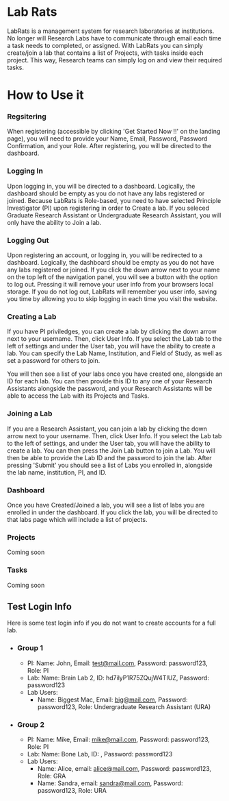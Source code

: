 # Lab Rats

LabRats is a management system for research laboratories at institutions. No longer will Research Labs have to communicate through email each time a task needs to completed, or assigned. With LabRats you can simply create/join a lab that contains a list of Projects, with tasks inside each project. This way, Research teams can simply log on and view their required tasks.

# How to Use it

### Regsitering
When registering (accessible by clicking 'Get Started Now !!' on the landing page), you will need to provide your Name, Email, Password, Password Confirmation, and your Role. After registering, you will be directed to the dashboard. 

### Logging In
Upon logging in, you will be directed to a dashboard. Logically, the dashboard should be empty as you do not have any labs registered or joined.
Because LabRats is Role-based, you need to have selected Principle Investigator (PI) upon registering in order to Create a lab. If you seleced Graduate Research Assistant or Undergraduate Research Assistant, you will only have the ability to Join a lab. 

### Logging Out
Upon registering an account, or logging in, you will be redirected to a dashboard.
Logically, the dashboard should be empty as you do not have any labs registered or joined.
If you click the down arrow next to your name on the top left of the navigation panel, you will see a button with the option to log out. Pressing it will remove your user info from your browsers local storage. If you do not log out, LabRats will remember you user info, saving you time by allowing you to skip logging in each time you visit the website.

### Creating a Lab
If you have PI priviledges, you can create a lab by clicking the down arrow next to your username. Then, click User Info. If you select the Lab tab to the left of settings and under the User tab, you will have the ability to create a lab. You can specify the Lab Name, Institution, and Field of Study, as well as set a password for others to join.

You will then see a list of your labs once you have created one, alongside an ID for each lab. You can then provide this ID to any one of your Research Assistants alongside the password, and your Research Assistants will be able to access the Lab with its Projects and Tasks.

### Joining a Lab
If you are a Research Assistant, you can join a lab by clicking the down arrow next to your username. Then, click User Info. If you select the Lab tab to the left of settings, and under the User tab, you will have the ability to create a lab. You can then press the Join Lab button to join a Lab. You will then be able to provide the Lab ID and the password to join the lab. After pressing 'Submit' you should see a list of Labs you enrolled in, alongside the lab name, institution, PI, and ID.

### Dashboard
Once you have Created/Joined a lab, you will see a list of labs you are enrolled in under the dashboard. If you click the lab, you will be directed to that labs page which will include a list of projects.

### Projects
Coming soon

### Tasks
Coming soon

## Test Login Info

Here is some test login info if you do not want to create accounts for a full lab.

- ### Group 1
  - PI: Name: John, Email: test@mail.com, Password: password123, Role: PI
  - Lab: Name: Brain Lab 2, ID: hd7ilyP1R75ZQujW4TIUZ, Password: password123
  - Lab Users:
    - Name: Biggest Mac, Email: big@mail.com, Password: password123, Role: Undergraduate Research Assistant (URA)
- ### Group 2
  - PI: Name: Mike, Email: mike@mail.com, Password: password123, Role: PI
  - Lab: Name: Bone Lab, ID: , Password: password123
  - Lab Users:
    - Name: Alice, email: alice@mail.com, Password: password123, Role: GRA
    - Name: Sandra, email: sandra@mail.com, Password: password123, Role: URA
